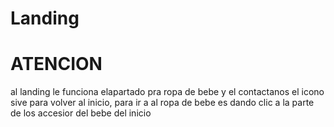 # Landing
# ATENCION
al landing le funciona elapartado pra ropa de bebe y el contactanos el icono sive para volver al inicio, para ir a al ropa
de bebe es dando clic a la parte de los accesior del bebe del inicio
